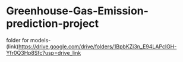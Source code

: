 # Greenhouse-Gas-Emission-prediction-project
folder for models-(link)https://drive.google.com/drive/folders/1BpbKZi3n_E94LAPclGH-Yfr0Q3Hp8Sfc?usp=drive_link

